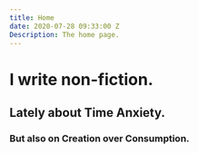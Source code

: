 ```yaml
---
title: Home
date: 2020-07-28 09:33:00 Z
Description: The home page.
---
```


# I write non-fiction.
## Lately about Time Anxiety.
### But also on Creation over Consumption.